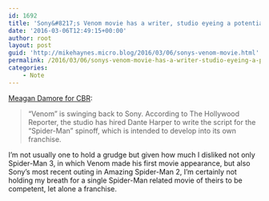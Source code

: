 ```yaml
---
id: 1692
title: 'Sony&#8217;s Venom movie has a writer, studio eyeing a potential franchise'
date: '2016-03-06T12:49:15+00:00'
author: root
layout: post
guid: 'http://mikehaynes.micro.blog/2016/03/06/sonys-venom-movie.html'
permalink: /2016/03/06/sonys-venom-movie-has-a-writer-studio-eyeing-a-potential-franchise/
categories:
    - Note
---
```


[Meagan Damore for CBR](http://www.comicbookresources.com/article/sonys-venom-taps-writer-for-new-film-potential-franchise):

> “Venom” is swinging back to Sony. According to The Hollywood Reporter, the studio has hired Dante Harper to write the script for the “Spider-Man” spinoff, which is intended to develop into its own franchise.

I’m not usually one to hold a grudge but given how much I disliked not only Spider-Man 3, in which Venom made his first movie appearance, but also Sony’s most recent outing in Amazing Spider-Man 2, I’m certainly not holding my breath for a single Spider-Man related movie of theirs to be competent, let alone a franchise.